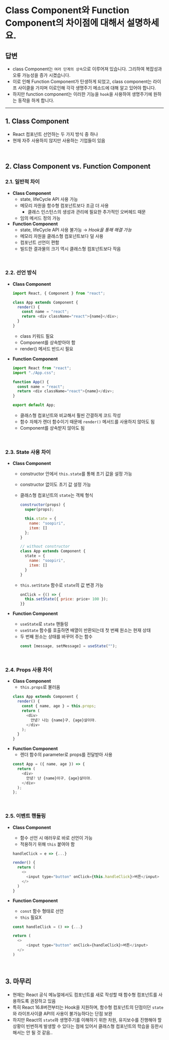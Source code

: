 # Class Component와 Function Component의 차이점에 대해서 설명하세요.

## 답변

- class Component는 `여러 단계의 상속`으로 이루어져 있습니다. 그리하여 복잡성과 오류 가능성을 증가 시켰습니다.
- 이로 인해 Function Component가 탄생하게 되었고, class component는 라이프 사이클을 가지며 이로인해 각각 생명주기 메소드에 대해 알고 있어야 합니다.
- 하지만 function component는 이러한 기능을 `hook`을 사용하여 생명주기에 원하는 동작을 하게 합니다.

---

## 1. Class Component

- React 컴포넌트 선언하는 두 가지 방식 중 하나
- 현재 자주 사용하지 않지만 사용하는 기업들이 있음

<br>

## 2. Class Component vs. Function Component

### 2.1. 일반적 차이

- **Class Component**
  - state, lifeCycle API 사용 가능
  - 메모리 자원을 함수형 컴포넌트보다 조금 더 사용
    - 클래스 인스턴스의 생성과 관리에 필요한 추가적인 오버헤드 때문
  - 임의 메서드 정의 가능
- **Function Component**
  - state, lifeCycle API 사용 불가능 → _Hook을 통해 해결 가능_
  - 메모리 자원을 클래스형 컴포넌트보다 덜 사용
  - 컴포넌트 선언이 편함
  - 빌드한 결과물의 크기 역시 클래스형 컴포넌트보다 작음

<br>

### 2.2. 선언 방식

- **Class Component**

  ```javascript
  import React, { Component } from "react";

  class App extends Component {
    render() {
      const name = "react";
      return <div className="react">{name}</div>;
    }
  }
  ```

  - class 키워드 필요
  - Component를 상속받아야 함
  - render() 메서드 반드시 필요

- **Function Component**

  ```javascript
  import React from "react";
  import "./App.css";

  function App() {
    const name = "react";
    return <div className="react">{name}</div>;
  }

  export default App;
  ```

  - 클래스형 컴포넌트와 비교해서 훨씬 간결하게 코드 작성
  - 함수 자체가 렌더 함수이기 때문에 `render()` 메서드를 사용하지 않아도 됨
  - Component를 상속받지 않아도 됨

<br>

### 2.3. State 사용 차이

- **Class Component**

  - constructor 안에서 `this.state`를 통해 초기 값을 설정 가능
  - constructor 없이도 초기 값 설정 가능
  - 클래스형 컴포넌트의 `state`는 객체 형식

    ```javascript
    constructor(props) {
      super(props);

      this.state = {
        name: "soopiri",
        item: []
      };
    }

    // without constructor
    class App extends Component {
      state = {
        name: "soopiri",
        item: []
      }
    }
    ```

  - `this.setState` 함수로 `state`의 값 변경 가능
    ```javascript
    onClick = {() => {
      this.setState({ price: price+ 100 });
    }}
    ```

- **Function Component**

  - `useState`로 `state` 핸들링
  - `useState` 함수를 호출하면 배열이 반환되는데 첫 번째 원소는 현재 상태
  - 두 번째 원소는 상태를 바꾸어 주는 함수
    ```javascript
    const [message, setMessage] = useState("");
    ```

<br>

### 2.4. Props 사용 차이

- **Class Component**
  - `this.props`로 불러옴
  ```javascript
  class App extends Component {
    render() {
      const { name, age } = this.props;
      return (
        <div>
          안녕? 나는 {name}구, {age}살이야.
        </div>
      );
    }
  }
  ```
- **Function Component**
  - 렌더 함수의 parameter로 props를 전달받아 사용
  ```javascript
  const App = ({ name, age }) => {
    return (
      <div>
        안녕? 난 {name}이구, {age}살이야.
      </div>
    );
  };
  ```

<br>

### 2.5. 이벤트 핸들링

- **Class Component**

  - 함수 선언 시 애러우로 바로 선언이 가능
  - 적용하기 위해 `this` 붙여야 함

  ```javascript
  handleClick = e => {...}

  render() {
    return (
      <>
        <input type="button" onClick={this.handleClick}>버튼</input>
      </>
    )
  }
  ```

- **Function Component**

  - `const` 함수 형태로 선언
  - `this` 필요X

  ```javascript
  const handleClick = () => {...}

  return (
    <>
        <input type="button" onClick={handleClick}>버튼</input>
    </>
  )
  ```

<br>

## 3. 마무리

- 현재는 React 공식 메뉴얼에서도 컴포넌트를 새로 작성할 때 함수형 컴포넌트를 사용하도록 권장하고 있음
- 특히 React 16.8버전부터는 Hook을 지원하며, 함수형 컴포넌트의 단점이던 `state`와 라이프사이클 API의 사용이 불가능하다는 단점 보완
- 하지만 React의 `state`와 생명주기를 이해하기 위한 차원, 유지보수를 진행해야 할 상황이 빈번하게 발생할 수 있다는 점에 있어서 클래스형 컴포넌트의 학습을 등한시해서는 안 될 것 같음..
